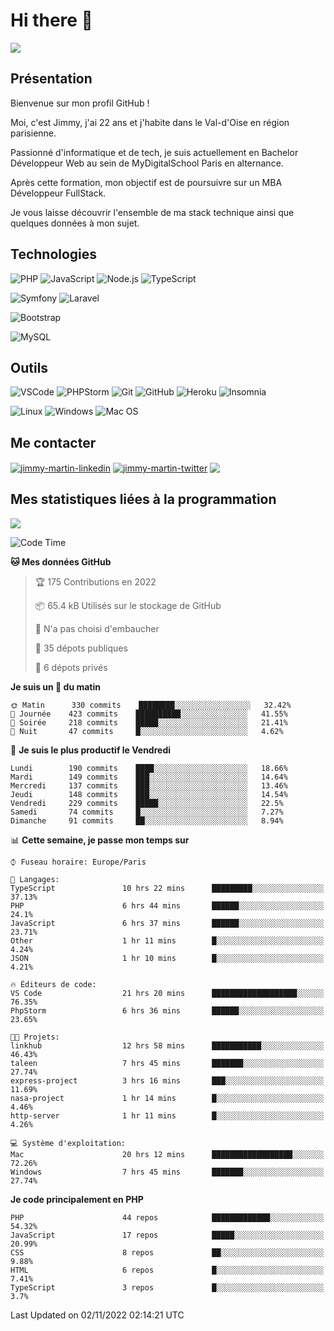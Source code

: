 # Hi there 👋

![](https://komarev.com/ghpvc/?username=jimmy-martin&color=1a1b27)

<!--
**jimmy-martin/jimmy-martin** is a ✨ _special_ ✨ repository because its `README.md` (this file) appears on your GitHub profile.

Here are some ideas to get you started:

- 🔭 I’m currently working on ...
- 🌱 I’m currently learning ...
- 👯 I’m looking to collaborate on ...
- 🤔 I’m looking for help with ...
- 💬 Ask me about ...
- 📫 How to reach me: ...
- 😄 Pronouns: ...
- ⚡ Fun fact: ...
-->

## Présentation

Bienvenue sur mon profil GitHub !

Moi, c'est Jimmy, j'ai 22 ans et j'habite dans le Val-d'Oise en région parisienne.

Passionné d'informatique et de tech, je suis actuellement en Bachelor Développeur Web au sein de MyDigitalSchool Paris en alternance.

Après cette formation, mon objectif est de poursuivre sur un MBA Développeur FullStack.

Je vous laisse découvrir l'ensemble de ma stack technique ainsi que quelques données à mon sujet.

## Technologies

<div>

![PHP](https://img.shields.io/badge/PHP-777BB4?style=for-the-badge&logo=php&logoColor=white) ![JavaScript](https://img.shields.io/badge/JavaScript-F7DF1E?style=for-the-badge&logo=javascript&logoColor=black) ![Node.js](https://img.shields.io/badge/Node.js-43853D?style=for-the-badge&logo=node.js&logoColor=white) ![TypeScript](https://img.shields.io/badge/TypeScript-007ACC?style=for-the-badge&logo=typescript&logoColor=white)

</div>
<div>

![Symfony](https://img.shields.io/badge/Symfony-092E20?style=for-the-badge&logo=symfony&logoColor=white) ![Laravel](https://img.shields.io/badge/Laravel-FF2D20?style=for-the-badge&logo=laravel&logoColor=white)

</div>
<div>

![Bootstrap](https://img.shields.io/badge/Bootstrap-563D7C?style=for-the-badge&logo=bootstrap&logoColor=white)

</div>
<div>

![MySQL](https://img.shields.io/badge/MySQL-4479A1?style=for-the-badge&logo=mysql&logoColor=white)

</div>

## Outils

![VSCode](https://img.shields.io/badge/VSCode-007ACC?style=for-the-badge&logo=visual-studio-code&logoColor=white)
![PHPStorm](http://img.shields.io/badge/-PHPStorm-181717?style=for-the-badge&logo=phpstorm&logoColor=white)
![Git](https://img.shields.io/badge/Git-E44C30?style=for-the-badge&logo=git&logoColor=white)
![GitHub](https://img.shields.io/badge/GitHub-100000?style=for-the-badge&logo=github&logoColor=white)
![Heroku](https://img.shields.io/badge/Heroku-6762a6?style=for-the-badge&logo=heroku&logoColor=white)
![Insomnia](https://img.shields.io/badge/Insomnia-5600cd?style=for-the-badge&logo=insomnia&logoColor=white)

![Linux](https://img.shields.io/badge/Linux-FCC624?style=for-the-badge&logo=linux&logoColor=white)
![Windows](https://img.shields.io/badge/Windows-0078D6?style=for-the-badge&logo=windows&logoColor=white)
![Mac OS](https://img.shields.io/badge/mac%20os-000000?style=for-the-badge&logo=apple&logoColor=white)

## Me contacter

<p>
<a href="https://www.linkedin.com/in/jimmy-martin-dev/" target="blank"><img align="center" src="https://img.shields.io/badge/-LinkedIn-0077B5?style=for-the-badge&logo=Linkedin&logoColor=white&link=https://www.linkedin.com/in/jimmy-martin-dev/" alt="jimmy-martin-linkedin"/></a>
<a href="https://twitter.com/jimmydev_" target="blank"><img align="center" src="https://img.shields.io/badge/-Twitter-1DA1F2?style=for-the-badge&logo=Twitter&logoColor=white&link=https://twitter.com/jimmydev_" alt="jimmy-martin-twitter"/></a>
 <a href="mailto:jimmy.martin952@gmail.com" target="blank"><img align="center" src="https://img.shields.io/badge/gmail-D14836?style=for-the-badge&logo=gmail&logoColor=white" /></a>
</p>

## Mes statistiques liées à la programmation

<a href="https://github-readme-stats.vercel.app/api/top-langs/?username=jimmy-martin&layout=compact">
  <img align="center" src="https://github-readme-stats.vercel.app/api/top-langs/?username=jimmy-martin&layout=compact"/>
</a>



<!--START_SECTION:waka-->
![Code Time](http://img.shields.io/badge/Code%20Time-1%2C247%20hrs%202%20mins-blue)

**🐱 Mes données GitHub** 

> 🏆 175 Contributions en 2022
 > 
> 📦 65.4 kB Utilisés sur le stockage de GitHub 
 > 
> 🚫 N'a pas choisi d'embaucher
 > 
> 📜 35 dépots publiques 
 > 
> 🔑 6 dépots privés  
 > 
**Je suis un 🐤 du matin** 

```text
🌞 Matin      330 commits    ████████░░░░░░░░░░░░░░░░░   32.42% 
🌆 Journée    423 commits    ██████████░░░░░░░░░░░░░░░   41.55% 
🌃 Soirée     218 commits    █████░░░░░░░░░░░░░░░░░░░░   21.41% 
🌙 Nuit       47 commits     █░░░░░░░░░░░░░░░░░░░░░░░░   4.62%

```
📅 **Je suis le plus productif le Vendredi** 

```text
Lundi        190 commits    ████░░░░░░░░░░░░░░░░░░░░░   18.66% 
Mardi        149 commits    ███░░░░░░░░░░░░░░░░░░░░░░   14.64% 
Mercredi     137 commits    ███░░░░░░░░░░░░░░░░░░░░░░   13.46% 
Jeudi        148 commits    ███░░░░░░░░░░░░░░░░░░░░░░   14.54% 
Vendredi     229 commits    █████░░░░░░░░░░░░░░░░░░░░   22.5% 
Samedi       74 commits     █░░░░░░░░░░░░░░░░░░░░░░░░   7.27% 
Dimanche     91 commits     ██░░░░░░░░░░░░░░░░░░░░░░░   8.94%

```


📊 **Cette semaine, je passe mon temps sur** 

```text
⌚︎ Fuseau horaire: Europe/Paris

💬 Langages: 
TypeScript               10 hrs 22 mins      █████████░░░░░░░░░░░░░░░░   37.13% 
PHP                      6 hrs 44 mins       ██████░░░░░░░░░░░░░░░░░░░   24.1% 
JavaScript               6 hrs 37 mins       ██████░░░░░░░░░░░░░░░░░░░   23.71% 
Other                    1 hr 11 mins        █░░░░░░░░░░░░░░░░░░░░░░░░   4.24% 
JSON                     1 hr 10 mins        █░░░░░░░░░░░░░░░░░░░░░░░░   4.21%

🔥 Éditeurs de code: 
VS Code                  21 hrs 20 mins      ███████████████████░░░░░░   76.35% 
PhpStorm                 6 hrs 36 mins       ██████░░░░░░░░░░░░░░░░░░░   23.65%

🐱‍💻 Projets: 
linkhub                  12 hrs 58 mins      ███████████░░░░░░░░░░░░░░   46.43% 
taleen                   7 hrs 45 mins       ███████░░░░░░░░░░░░░░░░░░   27.74% 
express-project          3 hrs 16 mins       ███░░░░░░░░░░░░░░░░░░░░░░   11.69% 
nasa-project             1 hr 14 mins        █░░░░░░░░░░░░░░░░░░░░░░░░   4.46% 
http-server              1 hr 11 mins        █░░░░░░░░░░░░░░░░░░░░░░░░   4.26%

💻 Système d'exploitation: 
Mac                      20 hrs 12 mins      ██████████████████░░░░░░░   72.26% 
Windows                  7 hrs 45 mins       ███████░░░░░░░░░░░░░░░░░░   27.74%

```

**Je code principalement en PHP** 

```text
PHP                      44 repos            █████████████░░░░░░░░░░░░   54.32% 
JavaScript               17 repos            █████░░░░░░░░░░░░░░░░░░░░   20.99% 
CSS                      8 repos             ██░░░░░░░░░░░░░░░░░░░░░░░   9.88% 
HTML                     6 repos             █░░░░░░░░░░░░░░░░░░░░░░░░   7.41% 
TypeScript               3 repos             █░░░░░░░░░░░░░░░░░░░░░░░░   3.7%

```



 Last Updated on 02/11/2022 02:14:21 UTC
<!--END_SECTION:waka-->


